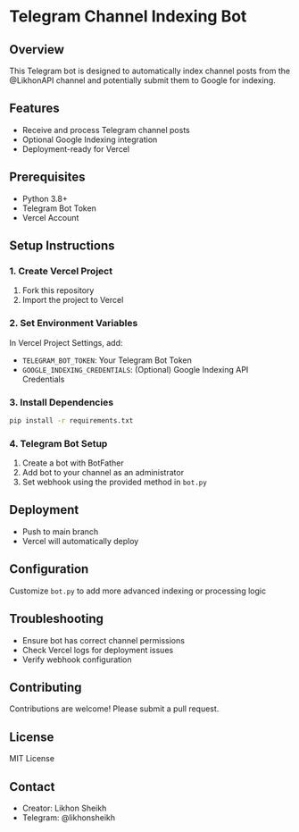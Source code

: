 # Telegram Channel Indexing Bot

## Overview
This Telegram bot is designed to automatically index channel posts from the @LikhonAPI channel and potentially submit them to Google for indexing.

## Features
- Receive and process Telegram channel posts
- Optional Google Indexing integration
- Deployment-ready for Vercel

## Prerequisites
- Python 3.8+
- Telegram Bot Token
- Vercel Account

## Setup Instructions

### 1. Create Vercel Project
1. Fork this repository
2. Import the project to Vercel

### 2. Set Environment Variables
In Vercel Project Settings, add:
- `TELEGRAM_BOT_TOKEN`: Your Telegram Bot Token
- `GOOGLE_INDEXING_CREDENTIALS`: (Optional) Google Indexing API Credentials

### 3. Install Dependencies
```bash
pip install -r requirements.txt
```

### 4. Telegram Bot Setup
1. Create a bot with BotFather
2. Add bot to your channel as an administrator
3. Set webhook using the provided method in `bot.py`

## Deployment
- Push to main branch
- Vercel will automatically deploy

## Configuration
Customize `bot.py` to add more advanced indexing or processing logic

## Troubleshooting
- Ensure bot has correct channel permissions
- Check Vercel logs for deployment issues
- Verify webhook configuration

## Contributing
Contributions are welcome! Please submit a pull request.

## License
MIT License

## Contact
- Creator: Likhon Sheikh
- Telegram: @likhonsheikh

